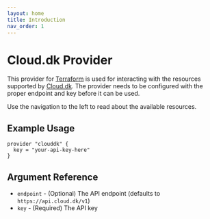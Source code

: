 ```yaml
---
layout: home
title: Introduction
nav_order: 1
---
```


# Cloud.dk Provider

This provider for [Terraform](https://www.terraform.io/) is used for interacting with the resources supported by [Cloud.dk](https://cloud.dk). The provider needs to be configured with the proper endpoint and key before it can be used.

Use the navigation to the left to read about the available resources.

## Example Usage

```
provider "clouddk" {
  key = "your-api-key-here"
}
```

## Argument Reference

* `endpoint` - (Optional) The API endpoint (defaults to `https://api.cloud.dk/v1`)
* `key` - (Required) The API key
